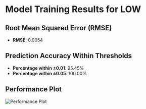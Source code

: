 # Model Training Results for LOW

## Root Mean Squared Error (RMSE)
- **RMSE**: 0.0054

## Prediction Accuracy Within Thresholds
- **Percentage within ±0.01**: 95.45%
- **Percentage within ±0.05**: 100.00%

## Performance Plot
![Performance Plot](../imgs/LOW.png)
